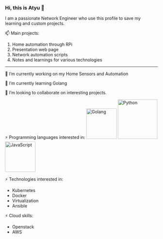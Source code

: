 ### Hi, this is Atyu 👋

I am a passionate Network Engineer who use this profile to save my learning and custom projects.

📫 Main projects:
1. Home automation through RPi
2. Presentation web page
3. Network automation scripts
4. Notes and learnings for various technologies
-------------------------------------------------------------------------------------------

🔭 I’m currently working on my Home Sensors and Automation

🌱 I’m currently learning Golang

👯 I’m looking to collaborate on interesting projects.


⚡ Programming languages interested in: 
<img src="https://golang.org/lib/godoc/images/go-logo-blue.svg" alt="Golang" width="100"/>
<img src="https://www.python.org/static/img/python-logo.png" alt="Python" width="130"/>
<img src="https://upload.wikimedia.org/wikipedia/commons/thumb/9/99/Unofficial_JavaScript_logo_2.svg/512px-Unofficial_JavaScript_logo_2.svg.png" alt="JavaScript" width="100"/>


⚡ Technologies interested in: 
  - Kubernetes
  - Docker
  - Virtualization
  - Ansible
  
⚡ Cloud skills:
  - Openstack
  - AWS
